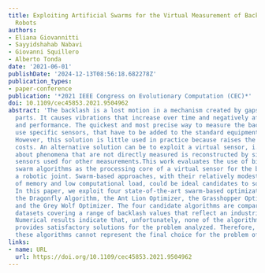 ```yaml
---
title: Exploiting Artificial Swarms for the Virtual Measurement of Backlash in Industrial
  Robots
authors:
- Eliana Giovannitti
- Sayyidshahab Nabavi
- Giovanni Squillero
- Alberto Tonda
date: '2021-06-01'
publishDate: '2024-12-13T08:56:18.682278Z'
publication_types:
- paper-conference
publication: '*2021 IEEE Congress on Evolutionary Computation (CEC)*'
doi: 10.1109/cec45853.2021.9504962
abstract: 'The backlash is a lost motion in a mechanism created by gaps between its
  parts. It causes vibrations that increase over time and negatively affect accuracy
  and performance. The quickest and most precise way to measure the backlash is to
  use specific sensors, that have to be added to the standard equipment of the robot.
  However, this solution is little used in practice because raises the manufacturing
  costs. An alternative solution can be to exploit a virtual sensor, i.e., the information
  about phenomena that are not directly measured is reconstructed by signals from
  sensors used for other measurements.This work evaluates the use of bio-inspired
  swarm algorithms as the processing core of a virtual sensor for the backlash of
  a robotic joint. Swarm-based approaches, with their relatively modest occupation
  of memory and low computational load, could be ideal candidates to solve the problem.
  In this paper, we exploit four state-of-the-art swarm-based optimization algorithms:
  the Dragonfly Algorithm, the Ant Lion Optimizer, the Grasshopper Optimization Algorithm,
  and the Grey Wolf Optimizer. The four candidate algorithms are compared on 20 different
  datasets covering a range of backlash values that reflect an industrial case scenario.
  Numerical results indicate that, unfortunately, none of the algorithms considered
  provides satisfactory solutions for the problem analyzed. Therefore, even if promising,
  these algorithms cannot represent the final choice for the problem of interest.'
links:
- name: URL
  url: https://doi.org/10.1109/cec45853.2021.9504962
---
```

